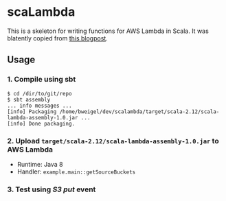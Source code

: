# scaLambda

This is a skeleton for writing functions for AWS Lambda in Scala. 
It was blatently copied from [this blogpost](https://aws.amazon.com/blogs/compute/writing-aws-lambda-functions-in-scala/).

## Usage

### 1. Compile using sbt

```
$ cd /dir/to/git/repo
$ sbt assembly
... info messages ...
[info] Packaging /home/bweigel/dev/scalambda/target/scala-2.12/scala-lambda-assembly-1.0.jar ...
[info] Done packaging.
```

### 2. Upload `target/scala-2.12/scala-lambda-assembly-1.0.jar` to AWS Lambda

- Runtime: Java 8
- Handler: `example.main::getSourceBuckets`

### 3. Test using _S3 put_ event
